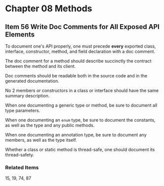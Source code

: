 # Chapter 08 Methods

## Item 56 Write Doc Comments for All Exposed API Elements

To document one's API properly, one must precede <b>every</b> exported class, interface, constructor, method, and field
declaration with a doc comment.

The doc comment for a method should describe succinctly the contract between the method and its client.

Doc comments should be readable both in the source code and in the generated documentation.

No 2 members or constructors in a class or interface should have the same summary description.

When one documenting a generic type or method, be sure to document all type parameters.

When one documenting an <code>enum</code> type, be sure to document the constants, as well as the type and any public
methods.

When one documenting an annotation type, be sure to document any members, as well as the type itself.

Whether a class or static method is thread-safe, one should document its thread-safety.

### Related Items

15, 19, 74, 87